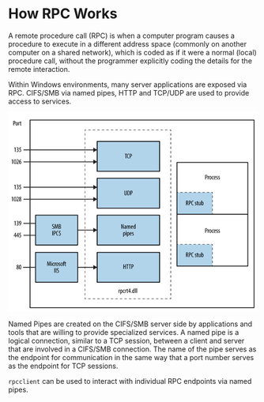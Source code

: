 # How RPC Works
A remote procedure call (RPC) is when a computer program causes a procedure to execute in a different address space (commonly on another computer on a shared network), which is coded as if it were a normal (local) procedure call, without the programmer explicitly coding the details for the remote interaction.

Within Windows environments, many server applications are exposed via RPC. CIFS/SMB via named pipes, HTTP and TCP/UDP are used to provide access to services.

![KDC](../../00%20Extra/screens/rpc.png)

Named Pipes are created on the CIFS/SMB server side by applications and tools that are willing to provide specialized services. A named pipe is a logical connection, similar to a TCP session, between a client and server that are involved in a CIFS/SMB connection. The name of the pipe serves as the endpoint for communication in the same way that a port number serves as the endpoint for TCP sessions.

`rpcclient` can be used to interact with individual RPC endpoints via named pipes.